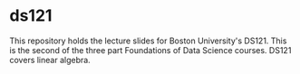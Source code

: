 # ds121

This repository holds the lecture slides for Boston University's DS121. This is the second of the three part Foundations of Data Science courses. DS121 covers linear algebra.